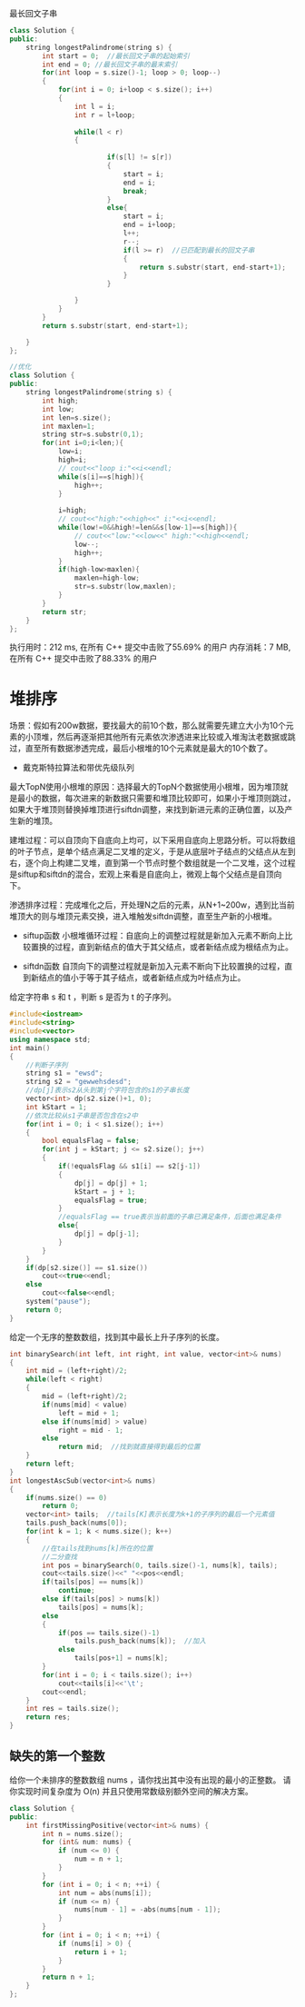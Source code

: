 最长回文子串
```c++
class Solution {
public:
    string longestPalindrome(string s) {
        int start = 0;  //最长回文子串的起始索引
        int end = 0; //最长回文子串的最末索引
        for(int loop = s.size()-1; loop > 0; loop--)
        {
            for(int i = 0; i+loop < s.size(); i++)
            {
                int l = i;
                int r = l+loop;
                
                while(l < r)
                {
                    
                        if(s[l] != s[r])
                        {
                            start = i;
                            end = i;
                            break;
                        }
                        else{
                            start = i;
                            end = i+loop;
                            l++;
                            r--;
                            if(l >= r)  //已匹配到最长的回文子串
                            {
                                return s.substr(start, end-start+1);
                            }
                        }

                }
            } 
        }
        return s.substr(start, end-start+1);

    }
};

//优化
class Solution {
public:
    string longestPalindrome(string s) {
        int high;
        int low;
        int len=s.size();
        int maxlen=1;
        string str=s.substr(0,1);
        for(int i=0;i<len;){
            low=i;
            high=i;
            // cout<<"loop i:"<<i<<endl;
            while(s[i]==s[high]){
                high++;
            }
            
            i=high;
            // cout<<"high:"<<high<<" i:"<<i<<endl;
            while(low!=0&&high!=len&&s[low-1]==s[high]){
                // cout<<"low:"<<low<<" high:"<<high<<endl;
                low--;
                high++;
            }
            if(high-low>maxlen){
                maxlen=high-low;
                str=s.substr(low,maxlen);
            }
        }
        return str;
    }
};
```
执行用时：212 ms, 在所有 C++ 提交中击败了55.69% 的用户
内存消耗：7 MB, 在所有 C++ 提交中击败了88.33% 的用户

# 堆排序
场景：假如有200w数据，要找最大的前10个数，那么就需要先建立大小为10个元素的小顶堆，然后再逐渐把其他所有元素依次渗透进来比较或入堆淘汰老数据或跳过，直至所有数据渗透完成，最后小根堆的10个元素就是最大的10个数了。

* 戴克斯特拉算法和带优先级队列

最大TopN使用小根堆的原因：选择最大的TopN个数据使用小根堆，因为堆顶就是最小的数据，每次进来的新数据只需要和堆顶比较即可，如果小于堆顶则跳过，如果大于堆顶则替换掉堆顶进行siftdn调整，来找到新进元素的正确位置，以及产生新的堆顶。

建堆过程：可以自顶向下自底向上均可，以下采用自底向上思路分析。可以将数组的叶子节点，是单个结点满足二叉堆的定义，于是从底层叶子结点的父结点从左到右，逐个向上构建二叉堆，直到第一个节点时整个数组就是一个二叉堆，这个过程是siftup和siftdn的混合，宏观上来看是自底向上，微观上每个父结点是自顶向下。

渗透排序过程：完成堆化之后，开处理N之后的元素，从N+1~200w，遇到比当前堆顶大的则与堆顶元素交换，进入堆触发siftdn调整，直至生产新的小根堆。

* siftup函数
小根堆循环过程：自底向上的调整过程就是新加入元素不断向上比较置换的过程，直到新结点的值大于其父结点，或者新结点成为根结点为止。

* siftdn函数
自顶向下的调整过程就是新加入元素不断向下比较置换的过程，直到新结点的值小于等于其子结点，或者新结点成为叶结点为止。

给定字符串 s 和 t ，判断 s 是否为 t 的子序列。
```c++
#include<iostream>
#include<string>
#include<vector>
using namespace std;
int main()
{
    //判断子序列
    string s1 = "ewsd";
    string s2 = "gewwehsdesd"; 
    //dp[j]表示s2从头到第j个字符包含的s1的子串长度
    vector<int> dp(s2.size()+1, 0);
    int kStart = 1;
    //依次比较从s1子串是否包含在s2中
    for(int i = 0; i < s1.size(); i++)
    {
        bool equalsFlag = false;
        for(int j = kStart; j <= s2.size(); j++)
        {
            if(!equalsFlag && s1[i] == s2[j-1])
            {
                dp[j] = dp[j] + 1;
                kStart = j + 1;
                equalsFlag = true;
            }
            //equalsFlag == true表示当前面的子串已满足条件，后面也满足条件
            else{
                dp[j] = dp[j-1];
            }
        }
    }
    if(dp[s2.size()] == s1.size())
        cout<<true<<endl;
    else 
        cout<<false<<endl;
    system("pause");
    return 0;
}
```

给定一个无序的整数数组，找到其中最长上升子序列的长度。
```c++
int binarySearch(int left, int right, int value, vector<int>& nums)
{
    int mid = (left+right)/2;
    while(left < right)
    {
        mid = (left+right)/2;
        if(nums[mid] < value)
            left = mid + 1;
        else if(nums[mid] > value)
            right = mid - 1;
        else
            return mid;  //找到就直接得到最后的位置
    }
    return left;  
}
int longestAscSub(vector<int>& nums)
{
    if(nums.size() == 0)
        return 0;
    vector<int> tails;  //tails[K]表示长度为k+1的子序列的最后一个元素值
    tails.push_back(nums[0]);
    for(int k = 1; k < nums.size(); k++)
    {
        //在tails找到nums[k]所在的位置
        //二分查找
        int pos = binarySearch(0, tails.size()-1, nums[k], tails);
        cout<<tails.size()<<" "<<pos<<endl;
        if(tails[pos] == nums[k])
            continue;
        else if(tails[pos] > nums[k])
            tails[pos] = nums[k];
        else
        {
            if(pos == tails.size()-1)
                tails.push_back(nums[k]);  //加入
            else
                tails[pos+1] = nums[k];
        }
        for(int i = 0; i < tails.size(); i++)
            cout<<tails[i]<<'\t';
        cout<<endl;
    }
    int res = tails.size();
    return res;
}
```

## 缺失的第一个整数
给你一个未排序的整数数组 nums ，请你找出其中没有出现的最小的正整数。
请你实现时间复杂度为 O(n) 并且只使用常数级别额外空间的解决方案。 
```c++
class Solution {
public:
    int firstMissingPositive(vector<int>& nums) {
        int n = nums.size();
        for (int& num: nums) {
            if (num <= 0) {
                num = n + 1;
            }
        }
        for (int i = 0; i < n; ++i) {
            int num = abs(nums[i]);
            if (num <= n) {
                nums[num - 1] = -abs(nums[num - 1]);
            }
        }
        for (int i = 0; i < n; ++i) {
            if (nums[i] > 0) {
                return i + 1;
            }
        }
        return n + 1;
    }
};
```